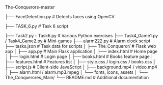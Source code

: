 The-Conquerors-master

├── FaceDetection.py           # Detects faces using OpenCV

├── TASK_6.py                   # Task 6 script

├── Task2.py - Task6.py         # Various Python exercises
├── Task4_Game1.py / Task4_Game2.py  # Mini-games
├── alarm222.py                 # Alarm clock script
├── tasks.json                  # Task data for scripts
│
├── The_Conqueror/              # Flask web app
│   ├── app.py                  # Main Flask application
│   ├── index.html              # Home page
│   ├── login.html              # Login page
│   ├── books.html              # Books feature page
│   ├── features.html           # Features list
│   ├── style.css / login.css / books.css
│   ├── script.js               # Client-side JavaScript
│   ├── background.mp4 / video.mp4
│   ├── alarm.html / alarm.mp3.mpeg
│   └── fonts, icons, assets
│
└── The_Conquerores_Main/
    └── README.md               # Additional documentation
